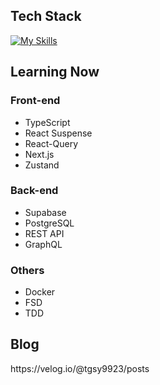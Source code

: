 <h2>Tech Stack</h2>

[![My Skills](https://skillicons.dev/icons?i=js,react,tailwind,nodejs,supabase,vite,git)](https://skillicons.dev)

<h2>Learning Now</h2>

<h3>Front-end</h3>
<ul>
  <li>TypeScript</li>
  <li>React Suspense</li>
  <li>React-Query</li>
  <li>Next.js</li>
  <li>Zustand</li>
</ul>

<h3>Back-end</h3>
<ul>
  <li>Supabase</li>
  <li>PostgreSQL</li>
  <li>REST API</li>
  <li>GraphQL</li>
</ul>

<h3>Others</h3>
<ul>
  <li>Docker</li>
  <li>FSD</li>
  <li>TDD</li>
</ul>
  
</div>

<h2>Blog</h2>
https://velog.io/@tgsy9923/posts
